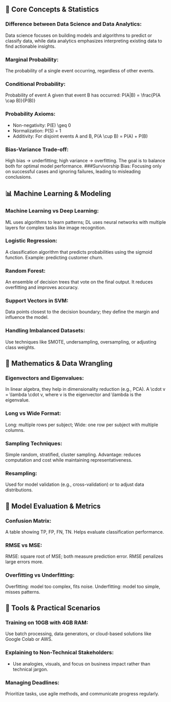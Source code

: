 ## 🧠 Core Concepts & Statistics
### Difference between Data Science and Data Analytics:
Data science focuses on building models and algorithms to predict or classify data, while data analytics emphasizes interpreting existing data to find actionable insights.
### Marginal Probability:
The probability of a single event occurring, regardless of other events.
### Conditional Probability:
Probability of event A given that event B has occurred:
P(A|B) = \frac{P(A \cap B)}{P(B)}
### Probability Axioms:
- Non-negativity: P(E) \geq 0
- Normalization: P(S) = 1
- Additivity: For disjoint events A and B, P(A \cup B) = P(A) + P(B)
### Bias-Variance Trade-off:
High bias → underfitting; high variance → overfitting. The goal is to balance both for optimal model performance.
###Survivorship Bias:
Focusing only on successful cases and ignoring failures, leading to misleading conclusions.

## 📊 Machine Learning & Modeling
### Machine Learning vs Deep Learning:
ML uses algorithms to learn patterns; DL uses neural networks with multiple layers for complex tasks like image recognition.
### Logistic Regression:
A classification algorithm that predicts probabilities using the sigmoid function. Example: predicting customer churn.
### Random Forest:
An ensemble of decision trees that vote on the final output. It reduces overfitting and improves accuracy.
### Support Vectors in SVM:
Data points closest to the decision boundary; they define the margin and influence the model.
### Handling Imbalanced Datasets:
Use techniques like SMOTE, undersampling, oversampling, or adjusting class weights.

## 🧮 Mathematics & Data Wrangling
### Eigenvectors and Eigenvalues:
In linear algebra, they help in dimensionality reduction (e.g., PCA).
A \cdot v = \lambda \cdot v, where v is the eigenvector and \lambda is the eigenvalue.
### Long vs Wide Format:
Long: multiple rows per subject; Wide: one row per subject with multiple columns.
### Sampling Techniques:
Simple random, stratified, cluster sampling. Advantage: reduces computation and cost while maintaining representativeness.
### Resampling:
Used for model validation (e.g., cross-validation) or to adjust data distributions.

## 🧪 Model Evaluation & Metrics
### Confusion Matrix:
A table showing TP, FP, FN, TN. Helps evaluate classification performance.
### RMSE vs MSE:
RMSE: square root of MSE; both measure prediction error. RMSE penalizes large errors more.
### Overfitting vs Underfitting:
Overfitting: model too complex, fits noise.
Underfitting: model too simple, misses patterns.

## 🧰 Tools & Practical Scenarios
### Training on 10GB with 4GB RAM:
Use batch processing, data generators, or cloud-based solutions like Google Colab or AWS.
### Explaining to Non-Technical Stakeholders:
- Use analogies, visuals, and focus on business impact rather than technical jargon.
### Managing Deadlines:
  Prioritize tasks, use agile methods, and communicate progress regularly.

